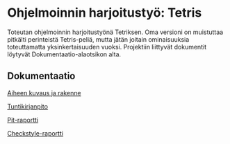 # Ohjelmoinnin harjoitustyö: Tetris

Toteutan ohjelmoinnin harjoitustyönä Tetriksen. Oma versioni on muistuttaa pitkälti perinteistä Tetris-peliä, mutta jätän joitain ominaisuuksia toteuttamatta yksinkertaisuuden vuoksi. Projektiin liittyvät dokumentit löytyvät Dokumentaatio-alaotsikon alta.

## Dokumentaatio

[Aiheen kuvaus ja rakenne](/dokumentaatio/aiheenKuvausJaRakenne.md)

[Tuntikirjanpito](/dokumentaatio/tuntikirjanpito.md)

[Pit-raportti](https://htmlpreview.github.io/?https://github.com/Mamelukki/MamelukinTetris/blob/master/dokumentaatio/pit/201702181744/index.html)

[Checkstyle-raportti](https://htmlpreview.github.io/?https://github.com/Mamelukki/MamelukinTetris/blob/master/dokumentaatio/checkstyle/checkstyle.html)

